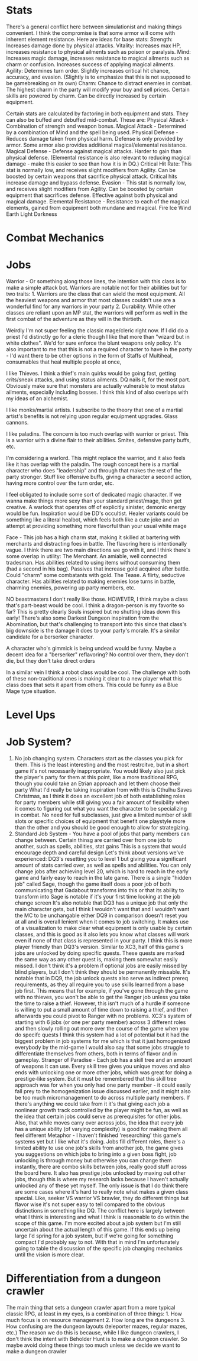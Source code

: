 # Stats
There's a general conflict here between simulationist and making things convenient. I think the compromise is that some armor will come with inherent element resistance.
Here are ideas for base stats:
	Strength: Increases damage done by physical attacks.
	Vitality: Increases max HP, increases resistance to physical ailments such as poison or paralysis.
	Mind: Increases magic damage, increases resistance to magical ailments such as charm or confusion. Increases success of applying magical ailments.
	Agility: Determines turn order. Slightly increases critical hit chance, accuracy, and evasion. (Slightly is to emphasize that this is not supposed to be gamebreaking on its own)
	Charm: Chance to distract enemies in combat. The highest charm in the party will modify your buy and sell prices. Certain skills are powered by charm. 
		Can be directly increased by certain equipment.
	
Certain stats are calculated by factoring in both equipment and stats. They can also be buffed and debuffed mid-combat. These are:
	Physical Attack - Combination of strength and weapon bonus.
	Magical Attack - Determined by a combination of Mind and the spell being used. 
	Physical Defense - Reduces damage taken from physical harm. Defense is only provided by armor. Some armor also provides additional magical/elemental resistance. 
	Magical Defense - Defense against magical attacks. Harder to gain than physical defense. 
		(Elemental resistance is also relevant to reducing magical damage - make this easier to see than how it is in DQ.)
	Critical Hit Rate: This stat is normally low, and receives slight modifiers from Agility. Can be boosted by certain weapons that sacrifice physical attack.
		Critical hits increase damage and bypass defense.
	Evasion - This stat is normally low, and receives slight modifiers from Agility. Can be boosted by certain equipment that sacrifices defense. Effective against both physical and magical damage.
	Elemental Resistance - Resistance to each of the magical elements, gained from equipment both mundane and magical.
		Fire
		Ice
		Wind
		Earth
		Light
		Darkness

# Combat Mechanics

# Jobs
Warrior - Or something along those lines, the intention with this class is to make a simple attack bot. Warriors are notable not for their abilities but for two traits:
	1. Warriors are the class that can wield the most equipment. All the heaviest weapons and armor that most classes couldn't use are a wonderful find for any warriors in your party
	2. Durability. While other classes are reliant upon an MP stat, the warriors will perform as well in the first combat of the adventure as they will in the thirtieth. 

Weirdly I'm not super feeling the classic mage/cleric right now. If I did do a priest I'd distinctly go for a cleric though I like that more than "wizard but in white clothes". 
We'd for sure enforce the blunt weapons only policy. It's also important to me that this is not a required character to have in the party - I'd want there to be other options
in the form of Staffs of Multiheal, consumables that heal multiple people at once, 

I like Thieves. I think a thief's main quirks would be going fast, getting crits/sneak attacks, and using status ailments. DQ nails it, for the most part. Obviously make sure
that monsters are actually vulnerable to most status ailments, especially including bosses. I think this kind of also overlaps with my ideas of an alchemist. 

I like monks/martial artists. I subscribe to the theory that one of a martial artist's benefits is not relying upon regular equipment upgrades. Glass cannons.

I like paladins. The concern is too much overlap with warrior or priest. This is a warrior with a divine flair to their abilities. Smites, defensive party buffs, etc.

I'm considering a warlord. This might replace the warrior, and it also feels like it has overlap with the paladin. The rough concept here is a martial character who does
"leadership" and through that makes the rest of the party stronger. Stuff like offensive buffs, giving a character a second action, having more control over the turn order, etc.

I feel obligated to include some sort of dedicated magic character. If we wanna make things more sexy than your standard priest/mage, then get creative. A warlock that operates
off of explicitly sinister, demonic energy would be fun. Inspiration would be DD's occultist. 
Healer variants could be something like a literal healbot, which feels both like a cute joke and an attempt at providing something more flavorful than your usual white mage

Face - This job has a high charm stat, making it skilled at bartering with merchants and distracting foes in battle. 
	The flavoring here is intentionally vague. I think there are two main directions we go with it, and I think there's some overlap in utility:
		The Merchant. An amiable, well connected tradesman. Has abilities related to using items without consuming them (had a second in his bag). Passives that increase gold
			acquired after battle. Could "charm" some combatants with gold.
		The Tease. A flirty, seductive character. Has abilities related to making enemies lose turns in battle, charming enemies, powering up party members, etc.

NO beastmasters I don't really like those. HOWEVER, I think maybe a class that's part-beast would be cool. I think a dragon-person is my favorite so far?
This is pretty clearly Souls inspired but no shutting ideas down this early! There's also some Darkest Dungeon inspiration from the Abomination, but that's challenging to 
transport into this since that class's big downside is the damage it does to your party's morale. It's a similar candidate for a berserker character.

A character who's gimmick is being undead would be funny. Maybe a decent idea for a "berserker" reflavoring? No control over them, they don't die, but they don't take direct orders

In a similar vein I think a robot class would be cool. The challenge with both of these non-traditional ones is making it clear to a new player what this class does that sets it 
apart from others. This could be funny as a Blue Mage type situation.

# Level Ups

# Job System?
1. No job changing system. Characters start as the classes you pick for them. This is the least interesting and the most restrcitve, but in a short game it's not necessarily inappropriate.
	You would likely also just pick the player's party for them at this point, like a more traditional RPG, though you could take an Etrian approach and let them choose their party
	What I'd really be taking inspiration from with this is Cthulhu Saves Christmas, as I think it does an excellent job of both establishing roles for party members while still
		giving you a fair amount of flexibility when it comes to figuring out what you want the character to be specializing in combat. No need for full subclasses, just give
		a limited number of skill slots or specific choices of equipment that benefit one playstyle more than the other and you should be good enough to allow for strategizing.
2. Standard Job System - You have a pool of jobs that party members can change between. Certain thinsg are carried over from one job to another, such as spells, abilities, stat gains
	This is a system that would encourage depth and careful design
	Let's think about versions we've experienced:
		DQ3's resetting you to level 1 but giving you a significant amount of stats carried over, as well as spells and abilities.
			You can only change jobs after achieving level 20, which is hard to reach in the early game and fairly easy to reach in the late game.
			There is a single "hidden job" called Sage, though the game itself does a poor job of both communicating that Gadabout transforms into this or that
				its ability to transform into Sage is notable if it's your first time looking at the job change screen
			It's also notable that DQ3 has a unique job that only the main character gets, but I think I wouldn't want that and I wouldn't want the MC to be unchangable either
		DQ9 in comparison doesn't reset you at all and is overall lenient when it comes to job switching. It makes use of a visualization to make clear what equipment is only
		usable by certain classes, and this is good as it also lets you know what classes will work even if none of that class is represented in your party. I think this is more
		player friendly than DQ3's version. 
			Similar to XC3, half of this game's jobs are unlocked by doing specific quests. These quests are marked the same way as any other quest is, making them somewhat easily missed.
				I don't think it's a problem if optional jobs are easily missed by blind players, but I don't think they should be permanently missable. 
				It's notable that in DQ9, the job unlock quests also serve as indirect prereq requirements, as they all require you to use skills learned from a base job first. This
				means that for example, if you've gone through the game with no thieves, you won't be able to get the Ranger job unless you take the time to raise a thief. However, this
				isn't much of a hurdle if someone is willing to put a small amount of time down to raising a thief, and then afterwards you could pivot to Ranger with no problems.
		XC3's system of starting with 6 jobs (or one per party member) across 3 different roles and then slowly rolling out more over the course of the game when you do specifc quests
			I think this system had a lot of potential but it had the biggest problem in job systems for me which is that it just homogenized everybody by the mid-game
			I would also say that some jobs struggle to differentiate themselves from others, both in terms of flavor and in gameplay. 
		Stranger of Paradise - Each job has a skill tree and an amount of weapons it can use. Every skill tree gives you unique moves and also ends with unlocking one or more
			other jobs, which was great for doing a prestige-like system. But it must be remembered that this skill tree approach was for when you only had one party member - it
			could easily fall prey to the homogenization issue discussed earlier, and it might also be too much micromanagement to do across multiple party members. If there's
			anything we could take from it it's that giving each job a nonlinear growth track controlled by the player might be fun, as well as the idea that certain jobs could
			serve as prerequisites for other jobs. Also, that while moves carry over across jobs, the idea that every job has a unique ability (of varying complexity) is good for
			making them all feel different
		Metaphor - I haven't finished 'researching' this game's systems yet but I like what it's doing. Jobs fill different roles, there's a limited ability to use one job's skills
			from another job, the game gives you suggestions on which jobs to bring into a given boss fight, job unlocking is through money but otherwise you can change them instantly,
			there are combo skills between jobs, really good stuff across the board here. It also has prestige jobs unlocked by maxing out other jobs, though this is where my research
			lacks because I haven't actually unlocked any of these yet myself. The only issue is that I do think there are some cases where it's hard to really note what makes a given
			class special. Like, seeker VS warrior VS brawler, they do different things but flavor wise it's not super easy to tell compared to the obvious distinctions in something like DQ.
The conflict here is largely between what I think is interesting and what I think is reasonable to do within the scope of this game. I'm more excited about a job system but I'm
still uncertain about the actual length of this game. If this ends up being large I'd spring for a job system, but if we're going for something compact I'd probably say to not.
With that in mind I'm unfortunately going to table the discussion of the specific job changing mechanics until the vision is more clear.

# Differentiation from a dungeon crawler
The main thing that sets a dungeon crawler apart from a more typical classic RPG, at least in my eyes, is a combination of three things:
	1. How much focus is on resource management
	2. How long are the dungeons
	3. How confusing are the dungeon layouts (teleporter mazes, regular mazes, etc.)
The reason we do this is because, while I like dungeon crawlers, I don't think the intent with Beholder Hunt is to make a dungeon crawler. So maybe avoid doing these things too much 
unless we decide we want to make a dungeon crawler
